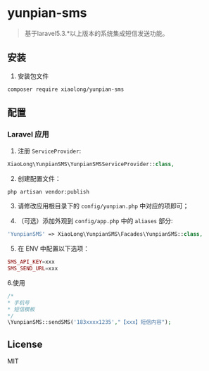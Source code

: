 # yunpian-sms
> 基于laravel5.3.*以上版本的系统集成短信发送功能。

## 安装

1. 安装包文件

  ```shell
  composer require xiaolong/yunpian-sms
  ```

## 配置

### Laravel 应用

1. 注册 `ServiceProvider`:

  ```php
  XiaoLong\YunpianSMS\YunpianSMSServiceProvider::class,
  ```

2. 创建配置文件：

  ```shell
  php artisan vendor:publish
  ```

3. 请修改应用根目录下的 `config/yunpian.php` 中对应的项即可；

4. （可选）添加外观到 `config/app.php` 中的 `aliases` 部分:

  ```php
  'YunpianSMS' => XiaoLong\YunpianSMS\Facades\YunpianSMS::class,
  ```
  
5. 在 ENV 中配置以下选项：

  ```php
  SMS_API_KEY=xxx
  SMS_SEND_URL=xxx
  ```
  
6.使用

  ```php
  /*
  * 手机号
  * 短信模板
  */
  \YunpianSMS::sendSMS('183xxxx1235',"【xxx】短信内容");
  ```
  
## License

MIT
